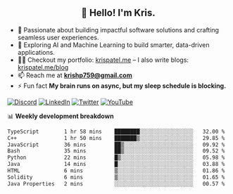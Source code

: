 <h2 align="center">👋 Hello! I'm Kris.</h2>

- 🚀 Passionate about building impactful software solutions and crafting seamless user experiences.<br>
- 🤖 Exploring AI and Machine Learning to build smarter, data-driven applications.<br>
- 👨‍💻 Checkout my portfolio: [krispatel.me](https://krispatel.me) – I also write blogs: [krispatel.me/blog](https://krispatel.me/blog)
- 📫 Reach me at **krishp759@gmail.com**<br>
- ⚡ Fun fact **My brain runs on async, but my sleep schedule is blocking.**

[![Discord](https://img.shields.io/badge/discord-36393e?style=for-the-badge&logo=discord&logoColor=#5865F2)](https://discord.gg/684004012210651146)
[![LinkedIn](https://img.shields.io/badge/linkedin-0072b1?style=for-the-badge&logo=linkedin&logoColor=#0A66C2)](linkedin.com/in/kris-patel-985158250/)
[![Twitter](https://img.shields.io/badge/Twitter-1DA1F2?style=for-the-badge&logo=twitter&logoColor=white)](https://twitter.com/Kris__Logan)
[![YouTube](https://img.shields.io/badge/YouTube-FF0000?style=for-the-badge&logo=youtube&logoColor=white)](https://youtube.com/@krisgenics4404) 

📊 **Weekly development breakdown**
<!--START_SECTION:waka-->

```txt
TypeScript        1 hr 58 mins    ████████░░░░░░░░░░░░░░░░░   32.00 %
C++               1 hr 50 mins    ███████▒░░░░░░░░░░░░░░░░░   29.85 %
JavaScript        36 mins         ██▒░░░░░░░░░░░░░░░░░░░░░░   09.92 %
Bash              35 mins         ██▒░░░░░░░░░░░░░░░░░░░░░░   09.52 %
Python            22 mins         █▒░░░░░░░░░░░░░░░░░░░░░░░   05.98 %
Java              14 mins         █░░░░░░░░░░░░░░░░░░░░░░░░   03.88 %
HTML              6 mins          ▒░░░░░░░░░░░░░░░░░░░░░░░░   01.86 %
Solidity          6 mins          ▒░░░░░░░░░░░░░░░░░░░░░░░░   01.65 %
Java Properties   2 mins          ░░░░░░░░░░░░░░░░░░░░░░░░░   00.57 %
```

<!--END_SECTION:waka-->
